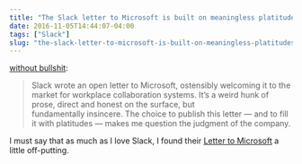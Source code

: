 ```yaml
---
title: "The Slack letter to Microsoft is built on meaningless platitudes"
date: 2016-11-05T14:44:07-04:00
tags: ["Slack"]
slug: "the-slack-letter-to-microsoft-is-built-on-meaningless-platitudes"
---
```


[without bullshit](http://withoutbullshit.com/blog/slack-letter-microsoft-built-meaningless-platitudes):

> Slack wrote an open letter to Microsoft, ostensibly welcoming it to the market
> for workplace collaboration systems. It’s a weird hunk of prose, direct and
> honest on the surface, but fundamentally insincere. The choice to publish this
> letter — and to fill it with platitudes — makes me question the judgment of
> the company.

I must say that as much as I love Slack, I found
their
[Letter to Microsoft](https://slackhq.com/dear-microsoft-8d20965d2849#.c9gx0qc4c)
a little off-putting.

